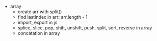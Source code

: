 + array
    - create arr with split()
    - find lastIndex in arr: arr.length - 1
    - import, export in js
    - splice, slice, pop, shift, unshift, push, split, sort, reverse in array
    - concatation in array